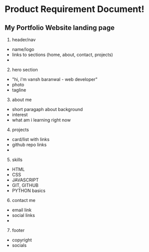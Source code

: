 # Product Requirement Document!

## My Portfolio Website landing page

1. header/nav
-   name/logo
-   links to sections (home, about, contact, projects)
-

2. hero section
-   "hi, i'm vansh baranwal - web developer" 
-   photo
-   tagline

3. about me
-   short paragaph about background
-   interest
-   what am i learning right now

4. projects
-   card/list with links
-   github repo links
-

5. skills
-   HTML
-   CSS
-   JAVASCRIPT
-   GIT, GITHUB
-   PYTHON basics

6. contact me
-   email link
-   social links
-

7. footer
-   copyright
-   socials
